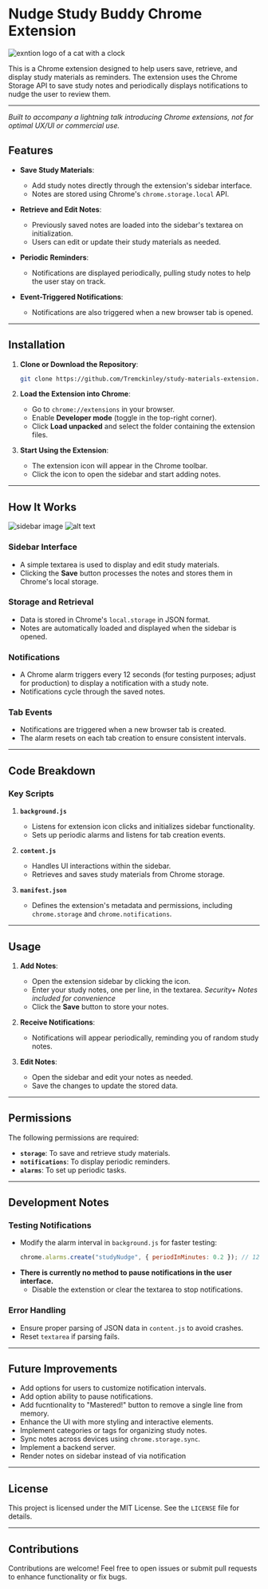 # Nudge Study Buddy Chrome Extension
![exntion logo of a cat with a clock](./icons/nudge128.png)

This is a Chrome extension designed to help users save, retrieve, and display study materials as reminders. The extension uses the Chrome Storage API to save study notes and periodically displays notifications to nudge the user to review them.

---

*Built to accompany a lightning talk introducing Chrome extensions, not for optimal UX/UI or commercial use.*

## Features

- **Save Study Materials**:
  - Add study notes directly through the extension's sidebar interface.
  - Notes are stored using Chrome's `chrome.storage.local` API.

- **Retrieve and Edit Notes**:
  - Previously saved notes are loaded into the sidebar's textarea on initialization.
  - Users can edit or update their study materials as needed.

- **Periodic Reminders**:
  - Notifications are displayed periodically, pulling study notes to help the user stay on track.

- **Event-Triggered Notifications**:
  - Notifications are also triggered when a new browser tab is opened.

---

## Installation

1. **Clone or Download the Repository**:
   ```bash
   git clone https://github.com/Tremckinley/study-materials-extension.git
   ```

2. **Load the Extension into Chrome**:
   - Go to `chrome://extensions` in your browser.
   - Enable **Developer mode** (toggle in the top-right corner).
   - Click **Load unpacked** and select the folder containing the extension files.

3. **Start Using the Extension**:
   - The extension icon will appear in the Chrome toolbar.
   - Click the icon to open the sidebar and start adding notes.

---

## How It Works

![sidebar image](./icons/sideBar.png) ![alt text](./icons/notification.png)
### **Sidebar Interface**
- A simple textarea is used to display and edit study materials.
- Clicking the **Save** button processes the notes and stores them in Chrome's local storage.
### **Storage and Retrieval**
- Data is stored in Chrome's `local.storage` in JSON format.
- Notes are automatically loaded and displayed when the sidebar is opened.

### **Notifications**
- A Chrome alarm triggers every 12 seconds (for testing purposes; adjust for production) to display a notification with a study note.
- Notifications cycle through the saved notes.

### **Tab Events**
- Notifications are triggered when a new browser tab is created.
- The alarm resets on each tab creation to ensure consistent intervals.

---

## Code Breakdown

### **Key Scripts**

1. **`background.js`**
   - Listens for extension icon clicks and initializes sidebar functionality.
   - Sets up periodic alarms and listens for tab creation events.

2. **`content.js`**
   - Handles UI interactions within the sidebar.
   - Retrieves and saves study materials from Chrome storage.

3. **`manifest.json`**
   - Defines the extension's metadata and permissions, including `chrome.storage` and `chrome.notifications`.

---

## Usage

1. **Add Notes**:
   - Open the extension sidebar by clicking the icon.
   - Enter your study notes, one per line, in the textarea. *Security+ Notes included for convenience*
   - Click the **Save** button to store your notes.

2. **Receive Notifications**:
   - Notifications will appear periodically, reminding you of random study notes.

3. **Edit Notes**:
   - Open the sidebar and edit your notes as needed.
   - Save the changes to update the stored data.

---

## Permissions

The following permissions are required:

- **`storage`**: To save and retrieve study materials.
- **`notifications`**: To display periodic reminders.
- **`alarms`**: To set up periodic tasks.

---

## Development Notes

### **Testing Notifications**
- Modify the alarm interval in `background.js` for faster testing:
  ```javascript
  chrome.alarms.create("studyNudge", { periodInMinutes: 0.2 }); // 12 seconds for testing
  ```
- **There is currently no method to pause notifications in the user interface.**
    - Disable the extenstion or clear the textarea to stop notifications.

### **Error Handling**
- Ensure proper parsing of JSON data in `content.js` to avoid crashes.
- Reset `textarea` if parsing fails.

---

## Future Improvements

- Add options for users to customize notification intervals.
- Add option ability to pause notifications.
- Add fucntionality to "Mastered!" button to remove a single line from memory.
- Enhance the UI with more styling and interactive elements.
- Implement categories or tags for organizing study notes.
- Sync notes across devices using `chrome.storage.sync`.
- Implement a backend server.
- Render notes on sidebar instead of via notification

---

## License

This project is licensed under the MIT License. See the `LICENSE` file for details.

---

## Contributions

Contributions are welcome! Feel free to open issues or submit pull requests to enhance functionality or fix bugs.

